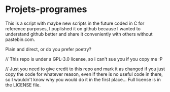 # Projets-programes

This is a script with maybe new scripts in the future coded in C for reference purposes, I puplished it on github because
I wanted to understand github better and share it conveniently with others without pastebin.com.

Plain and direct, or do you prefer poetry?

 // This repo is under a GPL-3.0 license, so i can't sue you if you copy me :P 
 
 // Just you need to give credit to this repo and mark it as changed if you just copy the code for whatever reason, even if there is no useful code in there, so I wouldn't know why you would do it in the first place... Full license is in the LICENSE file.
